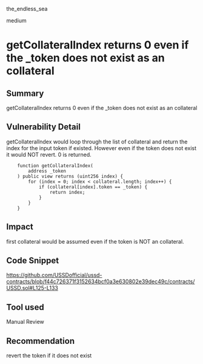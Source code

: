 the_endless_sea

medium

# getCollateralIndex returns 0 even if the _token does not exist as an collateral

## Summary
getCollateralIndex returns 0 even if the _token does not exist as an collateral

## Vulnerability Detail
getCollateralIndex would loop through the list of collateral and return the index for the input token if existed. However even if the token does not exist it would NOT revert. 0 is returned.

```solidity
    function getCollateralIndex(
        address _token
    ) public view returns (uint256 index) {
        for (index = 0; index < collateral.length; index++) {
            if (collateral[index].token == _token) {
                return index;
            }
        }
    }
```

## Impact
first collateral would be assumed even if the token is NOT an collateral. 

## Code Snippet
https://github.com/USSDofficial/ussd-contracts/blob/f44c726371f3152634bcf0a3e630802e39dec49c/contracts/USSD.sol#L125-L133

## Tool used

Manual Review

## Recommendation
revert the token if it does not exist


